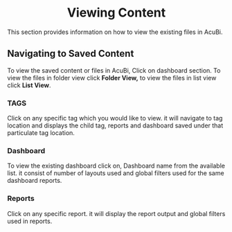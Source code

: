 


<center><h1>Viewing Content</h1></center>

This section provides information on how to view the existing files in AcuBi.

## Navigating to Saved Content 

To view the saved content or files in AcuBi, Click on dashboard section. To view the files in folder view click **Folder View,** to view the files in list view click **List View**.



### TAGS

Click on any specific tag which you would like to view. it will navigate to tag location and displays the child tag, reports and dashboard saved under that particulate tag location.



### Dashboard

 To view the existing dashboard click on, Dashboard name from the available list. it consist of number of layouts used and global filters used for the same dashboard reports.
 
 ### Reports
 
 Click on any specific report. it will display the report output and global filters used in reports.



<!--stackedit_data:
eyJoaXN0b3J5IjpbLTEwMzQ2ODA1NjcsMTc5MjE0Nzk0NywtMz
Q0NTk0ODQ2LC0xNTY5MDQ4MjI2LDEzOTk3MzYwLC0xODEzMTQw
MTc5LDExNTk2NDM0OTAsMTE5NTI1MzUxMSw3MDE0NzkwNDIsMT
UzNjQ2OTI0OCwtNzk0MzM5MzE0LDE0NjQ3NDgyNDAsLTgwMDg2
NzM4NCw0OTc5NjMwMjksMTAwNjg4MDg2NiwxMjg0NTc0NDU3LD
IwMDExNjI5NzgsLTExMDEwODg5NzIsMTU3Mzk0NTU3MF19
-->